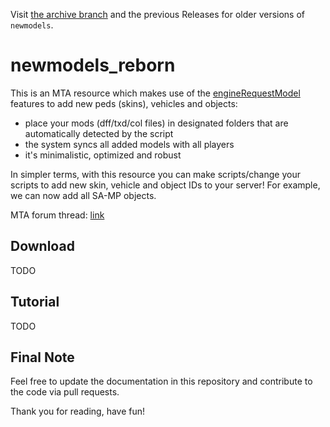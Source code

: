 Visit [the archive branch](https://github.com/Fernando-A-Rocha/mta-add-models/tree/archive) and the previous Releases for older versions of `newmodels`.

# newmodels_reborn

This is an MTA resource which makes use of the [engineRequestModel](https://wiki.multitheftauto.com/wiki/EngineRequestModel) features to add new peds (skins), vehicles and objects:

- place your mods (dff/txd/col files) in designated folders that are automatically detected by the script
- the system syncs all added models with all players
- it's minimalistic, optimized and robust

In simpler terms, with this resource you can make scripts/change your scripts to add new skin, vehicle and object IDs to your server! For example, we can now add all SA-MP objects.

MTA forum thread: [link](https://forum.mtasa.com/topic/133212-rel-add-new-models-library/)

## Download

TODO

## Tutorial

TODO

## Final Note

Feel free to update the documentation in this repository and contribute to the code via pull requests.

Thank you for reading, have fun!
